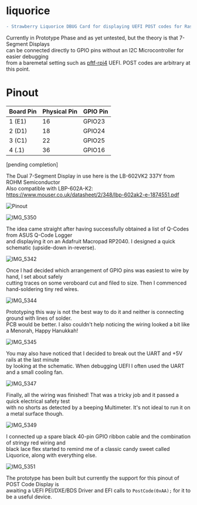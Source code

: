 # liquorice
```diff
- Strawberry Liquorice DBUG Card for displaying UEFI POST codes for Raspberry Pi Windows
```
Currently in Prototype Phase and as yet untested, but the theory is that 7-Segment Displays \
can be connected directly to GPIO pins without an I2C Microcontroller for easier debugging \
from a baremetal setting such as [pftf-rpi4](https://github.com/pftf/rpi4) UEFI. POST codes are arbitrary at this point.

# Pinout
| Board Pin | Physical Pin | GPIO Pin |
| --- | --- | --- |
| 1 (E1) | 16 | GPIO23 |
| 2 (D1) | 18 | GPIO24 |
| 3 (C1) | 22 | GPIO25 |
| 4 (.1) | 36 | GPIO16 |
[pending completion]

The Dual 7-Segment Display in use here is the LB-602VK2 337Y from ROHM Semiconductor \
Also compatible with LBP-602A-K2: https://www.mouser.co.uk/datasheet/2/348/lbp-602ak2-e-1874551.pdf

![Pinout](https://github.com/themindvirus/liquorice/blob/main/pinout.png)

![IMG_5350](https://github.com/themindvirus/liquorice/blob/main/IMG_5350.jpg)

The idea came straight after having successfully obtained a list of Q-Codes from ASUS Q-Code Logger \
and displaying it on an Adafruit Macropad RP2040. I designed a quick schematic (upside-down in-reverse).

![IMG_5342](https://github.com/themindvirus/liquorice/blob/main/IMG_5342.jpg)

Once I had decided which arrangement of GPIO pins was easiest to wire by hand, I set about safely \
cutting traces on some veroboard cut and filed to size. Then I commenced hand-soldering tiny red wires.

![IMG_5344](https://github.com/themindvirus/liquorice/blob/main/IMG_5344.jpg)

Prototyping this way is not the best way to do it and neither is connecting ground with lines of solder. \
PCB would be better. I also couldn't help noticing the wiring looked a bit like a Menorah, Happy Hanukkah!

![IMG_5345](https://github.com/themindvirus/liquorice/blob/main/IMG_5345.jpg)

You may also have noticed that I decided to break out the UART and +5V rails at the last minute \
by looking at the schematic. When debugging UEFI I often used the UART and a small cooling fan.

![IMG_5347](https://github.com/themindvirus/liquorice/blob/main/IMG_5347.jpg)

Finally, all the wiring was finished! That was a tricky job and it passed a quick electrical safety test \
with no shorts as detected by a beeping Multimeter. It's not ideal to run it on a metal surface though.

![IMG_5349](https://github.com/themindvirus/liquorice/blob/main/IMG_5349.jpg)

I connected up a spare black 40-pin GPIO ribbon cable and the combination of stringy red wiring and \
black lace flex started to remind me of a classic candy sweet called Liquorice, along with everything else.

![IMG_5351](https://github.com/themindvirus/liquorice/blob/main/IMG_5351.jpg)

The prototype has been built but currently the support for this pinout of POST Code Display is \
awaiting a UEFI PEI/DXE/BDS Driver and EFI calls to `PostCode(0xAA);` for it to be a useful device.
